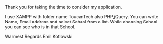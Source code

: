 Thank you for taking the time to consider my application.

I use XAMPP with folder name ToucanTech also PHP,jQuery.
You can write Name, Email address and select School from a list.
While choosing School you can see who is in that School.

Warmest Regards 
Emil Kotlowski
